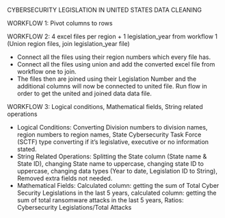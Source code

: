 CYBERSECURITY LEGISLATION IN UNITED STATES 
DATA CLEANING


WORKFLOW 1: Pivot columns to rows


WORKFLOW 2: 4 excel files per region + 1 legislation_year from workflow 1 (Union region files, join legislation_year file)
- Connect all the files using their region numbers which every file has.
- Connect all the files using union and add the converted excel file from workflow one to join.
- The files then are joined using their Legislation Number and the additional columns will now be connected to united file. Run flow in order to get the united and joined data data file.

WORKFLOW 3: Logical conditions, Mathematical fields, String related operations
- Logical Conditions:
Converting Division numbers to division names, region numbers to region names, State Cybersecurity Task Force (SCTF) type converting if it’s legislative, executive or no information stated.
- String Related Operations:
Splitting the State column (State name & State ID), changing State name to uppercase, changing state ID to uppercase, changing data types (Year to date, Legislation ID to String), Removed extra fields not needed.
- Mathematical Fields:
Calculated column: getting the sum of Total Cyber Security Legislations in the last 5 years, calculated column: getting the sum of total ransomware attacks in the last 5 years,  Ratios: Cybersecurity Legislations/Total Attacks

